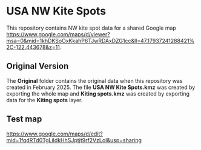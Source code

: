 # USA NW Kite Spots

This repository contains NW kite spot data for a shared Google map https://www.google.com/maps/d/viewer?msa=0&mid=1khDKSoOxKkahP6TJwRDAxDZG1cc&ll=47.17937241288421%2C-122.443678&z=11.

## Original Version

The **Original** folder contains the original data when this repository was created in February 2025. The file **USA NW Kite Spots.kmz** was created by exporting the whole map and **Kiting spots.kmz** was created by exporting data for the **Kiting spots** layer.

## Test map
https://www.google.com/maps/d/edit?mid=1fqdRTd0TgLiIdkHhSJptjt9rf2VzLoI&usp=sharing
